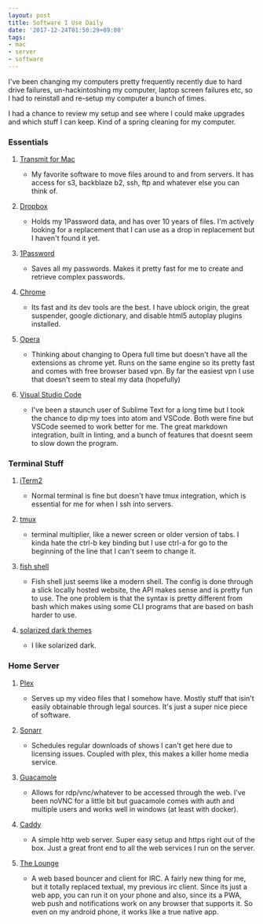 ```yaml
---
layout: post
title: Software I Use Daily
date: '2017-12-24T01:50:29+09:00'
tags:
- mac
- server
- software
---
```

I've been changing my computers pretty frequently recently due to hard drive failures, un-hackintoshing my computer, laptop screen failures etc, so I had to reinstall and re-setup my computer a bunch of times. 

I had a chance to review my setup and see where I could make upgrades and which stuff I can keep. Kind of a spring cleaning for my computer.

### Essentials

1. [Transmit for Mac](https://panic.com/transmit/)
    - My favorite software to move files around to and from servers. It has access for s3, backblaze b2, ssh, ftp and whatever else you can think of. 

2. [Dropbox](https://www.dropbox.com/)
    - Holds my 1Password data, and has over 10 years of files. I'm actively looking for a replacement that I can use as a drop in replacement but I haven't found it yet.

3. [1Password](https://1password.com/)
    - Saves all my passwords. Makes it pretty fast for me to create and retrieve complex passwords.

4. [Chrome](https://www.google.com/chrome/browser/desktop/index.html)
    - Its fast and its dev tools are the best. I have ublock origin, the great suspender, google dictionary, and disable html5 autoplay plugins installed. 

5. [Opera](http://www.opera.com/)
    - Thinking about changing to Opera full time but doesn't have all the extensions as chrome yet. Runs on the same engine so its pretty fast and comes with free browser based vpn. By far the easiest vpn I use that doesn't seem to steal my data (hopefully)

6. [Visual Studio Code](https://code.visualstudio.com/)
    - I've been a staunch user of Sublime Text for a long time but I took the chance to dip my toes into atom and VSCode. Both were fine but VSCode seemed to work better for me. The great markdown integration, built in linting, and a bunch of features that doesnt seem to slow down the program.

### Terminal Stuff

1. [iTerm2](https://www.iterm2.com/)
    - Normal terminal is fine but doesn't have tmux integration, which is essential for me for when I ssh into servers.

2. [tmux](https://tmux.github.io/)
    - terminal multiplier, like a newer screen or older version of tabs. I kinda hate the ctrl-b key binding but I use ctrl-a for go to the beginning of the line that I can't seem to change it.

3. [fish shell](https://fishshell.com/) 
    - Fish shell just seems like a modern shell. The config is done through a slick locally hosted website, the API makes sense and is pretty fun to use. The one problem is that the syntax is pretty different from bash which makes using some CLI programs that are based on bash harder to use.

4. [solarized dark themes](http://ethanschoonover.com/solarized)
    - I like solarized dark.

### Home Server

1. [Plex](https://plex.tv/web)
    - Serves up my video files that I somehow have. Mostly stuff that isin't easily obtainable through legal sources. It's just a super nice piece of software. 

2. [Sonarr](https://sonarr.tv/)
    - Schedules regular downloads of shows I can't get here due to licensing issues. Coupled with plex, this makes a killer home media service.

3. [Guacamole](https://guacamole.apache.org/) 
    - Allows for rdp/vnc/whatever to be accessed through the web. I've been noVNC for a little bit but guacamole comes with auth and multiple users and works well in windows (at least with docker).

4. [Caddy](https://caddyserver.com/)
    - A simple http web server. Super easy setup and https right out of the box. Just a great front end to all the web services I run on the server.

5. [The Lounge](https://thelounge.github.io/)
    - A web based bouncer and client for IRC. A fairly new thing for me, but it totally replaced textual, my previous irc client. Since its just a web app, you can run it on your phone and also, since its a PWA, web push and notifications work on any browser that supports it. So even on my android phone, it works like a true native app.
